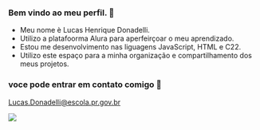 ### Bem vindo ao meu perfil. 🏀

- Meu nome è Lucas Henrique Donadelli.
- Utilizo a platafoorma Alura para aperfeirçoar o meu aprendizado.
- Estou me desenvolvimento nas liguagens JavaScript, HTML e C22.
- Utilizo este espaço para a minha organização e compartilhamento dos meus projetos.

### voce pode entrar em contato comigo 📧

Lucas.Donadelli@escola.pr.gov.br



![](https://media.tenor.com/gWtSWg7wbUcAAAAd/ja-morant-american-basketball-payer.gif)
